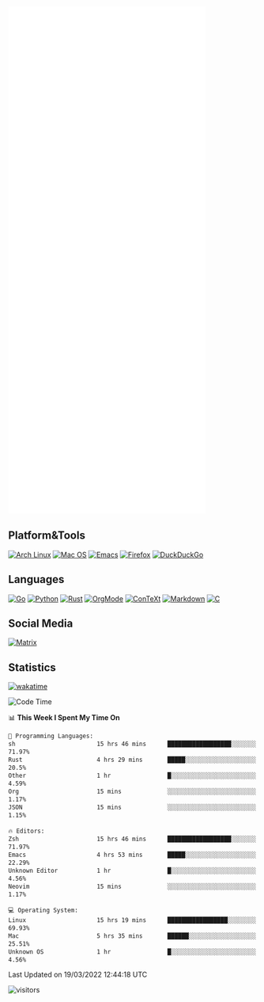![Metrics](https://github.com/SteamedFish/SteamedFish/blob/master/github-metrics.svg)

## Platform&Tools

[![Arch Linux](https://img.shields.io/badge/ArchLinux-1793D1?logo=arch-linux&logoColor=fff&style=flat-square)](https://archlinux.org/)
[![Mac OS](https://img.shields.io/badge/MacOS-000000?style=flat-square&logo=macos&logoColor=F0F0F0)](https://www.apple.com/macos/)
[![Emacs](https://img.shields.io/badge/Emacs-%237F5AB6.svg?&style=flat-square&logo=gnu-emacs&logoColor=white)](https://www.gnu.org/software/emacs/)
[![Firefox](https://img.shields.io/badge/Firefox-FF7139?style=flat-square&logo=Firefox-Browser&logoColor=white)](https://firefox.com/)
[![DuckDuckGo](https://img.shields.io/badge/DuckDuckGo-DE5833?style=flat-square&logo=DuckDuckGo&logoColor=white)](https://duckduckgo.com/)

## Languages

[![Go](https://img.shields.io/badge/Golang-%2300ADD8.svg?style=flat-square&logo=go&logoColor=white)](https://golang.org/)
[![Python](https://img.shields.io/badge/Python-3670A0?style=flat-square&logo=python&logoColor=ffdd54)](https://www.python.org/)
[![Rust](https://img.shields.io/badge/Rust-%23000000.svg?style=flat-square&logo=rust&logoColor=white)](https://www.rust-lang.org/)
[![OrgMode](https://img.shields.io/badge/OrgMode-%23000000.svg?style=flat-square&logo=org&logoColor=white)](https://orgmode.org/)
[![ConTeXt](https://img.shields.io/badge/ConTeXt-%23008080.svg?style=flat-square&logo=latex&logoColor=white)](https://contextgarden.net/)
[![Markdown](https://img.shields.io/badge/MarkDown-%23000000.svg?style=flat-square&logo=markdown&logoColor=white)](https://daringfireball.net/projects/markdown/)
[![C](https://img.shields.io/badge/C-%2300599C.svg?style=flat-square&logo=c&logoColor=white)](https://www.iso.org/standard/74528.html)

## Social Media

[![Matrix](https://img.shields.io/badge/SteamedFish-2CA5E0?style=social&logo=matrix&logoColor=black)](https://matrix.to/#/@i:steamedfish.org)

## Statistics
[![wakatime](https://wakatime.com/badge/user/168280d6-fcf2-4b4f-ad3a-dc4612f35b38.svg)](https://wakatime.com/@168280d6-fcf2-4b4f-ad3a-dc4612f35b38)

<!--START_SECTION:waka-->
![Code Time](http://img.shields.io/badge/Code%20Time-1%2C670%20hrs%2035%20mins-blue)

📊 **This Week I Spent My Time On** 

```text
💬 Programming Languages: 
sh                       15 hrs 46 mins      ██████████████████░░░░░░░   71.97% 
Rust                     4 hrs 29 mins       █████░░░░░░░░░░░░░░░░░░░░   20.5% 
Other                    1 hr                █░░░░░░░░░░░░░░░░░░░░░░░░   4.59% 
Org                      15 mins             ░░░░░░░░░░░░░░░░░░░░░░░░░   1.17% 
JSON                     15 mins             ░░░░░░░░░░░░░░░░░░░░░░░░░   1.15%

🔥 Editors: 
Zsh                      15 hrs 46 mins      ██████████████████░░░░░░░   71.97% 
Emacs                    4 hrs 53 mins       █████░░░░░░░░░░░░░░░░░░░░   22.29% 
Unknown Editor           1 hr                █░░░░░░░░░░░░░░░░░░░░░░░░   4.56% 
Neovim                   15 mins             ░░░░░░░░░░░░░░░░░░░░░░░░░   1.17%

💻 Operating System: 
Linux                    15 hrs 19 mins      █████████████████░░░░░░░░   69.93% 
Mac                      5 hrs 35 mins       ██████░░░░░░░░░░░░░░░░░░░   25.51% 
Unknown OS               1 hr                █░░░░░░░░░░░░░░░░░░░░░░░░   4.56%

```


 Last Updated on 19/03/2022 12:44:18 UTC
<!--END_SECTION:waka-->

![visitors](https://visitor-badge.laobi.icu/badge?page_id=SteamedFish.SteamedFish)

